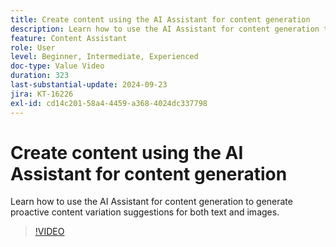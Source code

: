 ```yaml
---
title: Create content using the AI Assistant for content generation
description: Learn how to use the AI Assistant for content generation to generate proactive content variation suggestions for both text and images.
feature: Content Assistant
role: User
level: Beginner, Intermediate, Experienced
doc-type: Value Video
duration: 323
last-substantial-update: 2024-09-23
jira: KT-16226
exl-id: cd14c201-58a4-4459-a368-4024dc337798
---
```

# Create content using the AI Assistant for content generation

Learn how to use the AI Assistant for content generation to generate proactive content variation suggestions for both text and images.

>[!VIDEO](https://video.tv.adobe.com/v/3434635/?learn=on)
